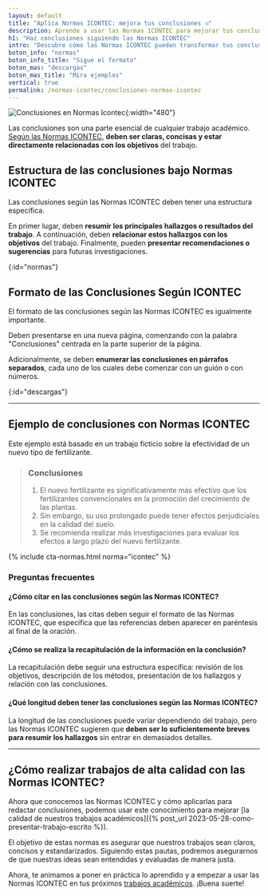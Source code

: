 ```yaml
---
layout: default
title: "Aplica Normas ICONTEC: mejora tus conclusiones ◁"
description: Aprende a usar las Normas ICONTEC para mejorar tus conclusiones. ¡Impresiona a tus lectores hoy mismo!
h1: "Haz conclusiones siguiendo las Normas ICONTEC"
intro: "Descubre cómo las Normas ICONTEC pueden transformar tus conclusiones. ¡Eleva la calidad de tus trabajos ahora!"
boton_info: "normas"
boton_info_title: "Sigue el formato"
boton_mas: "descargas"
boton_mas_title: "Mira ejemplos"
vertical: true
permalink: /normas-icontec/conclusiones-normas-icontec
---
```

![Conclusiones en Normas Icontec]({{'img/conclusiones-icontec.webp'|relative_url}} "Normas Icontec - Conclusiones"){:width="480"}

Las conclusiones son una parte esencial de cualquier trabajo académico. [Según las Normas ICONTEC]({{'normas-icontec'|relative_url}} "Normas Icontec"), **deben ser claras, concisas y estar directamente relacionadas con los objetivos** del trabajo.

## Estructura de las conclusiones bajo Normas ICONTEC

Las conclusiones según las Normas ICONTEC deben tener una estructura específica.

En primer lugar, deben **resumir los principales hallazgos o resultados del trabajo**. A continuación, deben **relacionar estos hallazgos con los objetivos** del trabajo. Finalmente, pueden **presentar recomendaciones o sugerencias** para futuras investigaciones.
<!-- Anclaje para que la barra fijada no cubra el siguiente subtítulo -->
{:id="normas"}

## Formato de las Conclusiones Según ICONTEC

El formato de las conclusiones según las Normas ICONTEC es igualmente importante.

Deben presentarse en una nueva página, comenzando con la palabra "Conclusiones" centrada en la parte superior de la página.

Adicionalmente, se deben **enumerar las conclusiones en párrafos separados**, cada uno de los cuales debe comenzar con un guión o con números.
<!-- Anclaje para que la barra fijada no cubra el siguiente subtítulo -->
{:id="descargas"}

----

## Ejemplo de conclusiones con Normas ICONTEC

Este ejemplo está basado en un trabajo ficticio sobre la efectividad de un nuevo tipo de fertilizante.

> ### Conclusiones
>
> 1. El nuevo fertilizante es significativamente más efectivo que los fertilizantes convencionales en la promoción del crecimiento de las plantas.
> 2. Sin embargo, su uso prolongado puede tener efectos perjudiciales en la calidad del suelo.
> 3. Se recomienda realizar más investigaciones para evaluar los efectos a largo plazo del nuevo fertilizante.

{% include cta-normas.html norma="icontec" %}

### Preguntas frecuentes

#### ¿Cómo citar en las conclusiones según las Normas ICONTEC?

En las conclusiones, las citas deben seguir el formato de las Normas ICONTEC, que especifica que las referencias deben aparecer en paréntesis al final de la oración.

#### ¿Cómo se realiza la recapitulación de la información en la conclusión?

La recapitulación debe seguir una estructura específica: revisión de los objetivos, descripción de los métodos, presentación de los hallazgos y relación con las conclusiones.

#### ¿Qué longitud deben tener las conclusiones según las Normas ICONTEC?

La longitud de las conclusiones puede variar dependiendo del trabajo, pero las Normas ICONTEC sugieren que **deben ser lo suficientemente breves para resumir los hallazgos** sin entrar en demasiados detalles.

----

## ¿Cómo realizar trabajos de alta calidad con las Normas ICONTEC?

Ahora que conocemos las Normas ICONTEC y cómo aplicarlas para redactar conclusiones, podemos usar este conocimiento para mejorar [la calidad de nuestros trabajos académicos]({% post_url 2023-05-28-como-presentar-trabajo-escrito %}).

El objetivo de estas normas es asegurar que nuestros trabajos sean claros, concisos y estandarizados. Siguiendo estas pautas, podremos asegurarnos de que nuestras ideas sean entendidas y evaluadas de manera justa.

Ahora, te animamos a poner en práctica lo aprendido y a empezar a usar las Normas ICONTEC en tus próximos [trabajos académicos](/#buscador). ¡Buena suerte!

